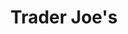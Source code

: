 ---
title: "Trader Joe's"
url: /rancho-palos-verdes/trader-joes-hawthorne-boulevard/
shop: supermarket
---
